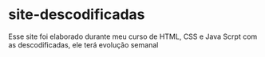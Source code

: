 # site-descodificadas
Esse site foi elaborado durante meu curso de HTML, CSS e Java Scrpt com as descodificadas, ele terá evolução semanal 
